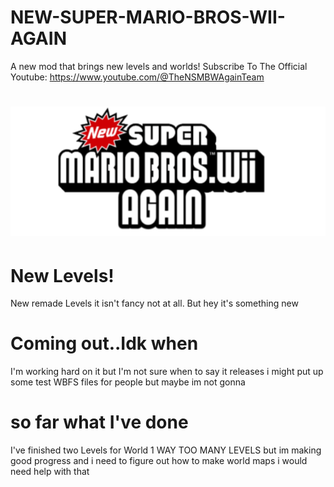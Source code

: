 # NEW-SUPER-MARIO-BROS-WII-AGAIN
A new mod that brings new levels and worlds!
Subscribe To The Official Youtube: https://www.youtube.com/@TheNSMBWAgainTeam
# ![Alt text](images/20250309_144242.png)
# New Levels!
New remade Levels it isn't fancy not at all. But hey it's something new
# Coming out..Idk when
I'm working hard on it but I'm not sure when to say it releases i might put up some test WBFS files for people but maybe im not gonna
# so far what I've done
I've finished two Levels for World 1 WAY TOO MANY LEVELS but im making good progress and i need to figure out how to make world maps
i would need help with that
